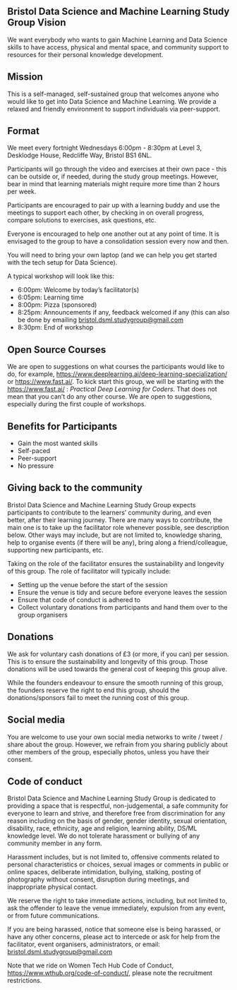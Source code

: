 ## Bristol Data Science and Machine Learning Study Group Vision
We want everybody who wants to gain Machine Learning and Data Science skills to have access, physical and mental space, and community support to resources for their personal knowledge development.

## Mission
This is a self-managed, self-sustained group that welcomes anyone who would like to get into Data Science and Machine Learning. We provide a relaxed and friendly environment to support individuals via peer-support.

## Format
We meet every fortnight Wednesdays 6:00pm - 8:30pm at Level 3, Desklodge House, Redcliffe Way, Bristol BS1 6NL. 

Participants will go through the video and exercises at their own pace - this can be outside or, if needed, during the study group meetings. However, bear in mind that learning materials might require more time than 2 hours per week.

Participants are encouraged to pair up with a learning buddy and use the meetings to support each other, by checking in on overall progress, compare solutions to exercises, ask questions, etc.

Everyone is encouraged to help one another out at any point of time. It is envisaged to the group to have a consolidation session every now and then. 

You will need to bring your own laptop (and we can help you get started with the tech setup for Data Science).

A typical workshop will look like this:
- 6:00pm: Welcome by today’s facilitator(s)
- 6:05pm: Learning time
- 8:00pm: Pizza (sponsored) 
- 8:25pm: Announcements if any, feedback welcomed if any (this can also be done by emailing bristol.dsml.studygroup@gmail.com 
- 8:30pm: End of workshop

## Open Source Courses
We are open to suggestions on what courses the participants would like to do, for example, https://www.deeplearning.ai/deep-learning-specialization/ or https://www.fast.ai/. To kick start this group, we will be starting with the https://www.fast.ai/ : *Practical Deep Learning for Coders*. That does not mean that you can’t do any other course. We are open to suggestions, especially during the first couple of workshops.

## Benefits for Participants
- Gain the most wanted skills
- Self-paced
- Peer-support
- No pressure

## Giving back to the community
Bristol Data Science and Machine Learning Study Group expects participants to contribute to the learners’ community during, and even better, after their learning journey. There are many ways to contribute, the main one is to take up the facilitator role whenever possible, see description below. Other ways may include, but are not limited to, knowledge sharing, help to organise events (if there will be any), bring along a friend/colleague, supporting new participants, etc.

Taking on the role of the facilitator ensures the sustainability and longevity of this group. The role of facilitator will typically include:
- Setting up the venue before the start of the session
- Ensure the venue is tidy and secure before everyone leaves the session
- Ensure that code of conduct is adhered to
- Collect voluntary donations from participants and hand them over to the group organisers

## Donations
We ask for voluntary cash donations of £3 (or more, if you can) per session. This is to ensure the sustainability and longevity of this group. Those donations will be used towards the general cost of keeping this group alive. 

While the founders endeavour to ensure the smooth running of this group, the founders reserve the right to end this group, should the donations/sponsors fail to meet the running cost of this group.

## Social media
You are welcome to use your own social media networks to write / tweet / share about the group. However, we refrain from you sharing publicly about other members of the group, especially photos, unless you have their consent.

## Code of conduct
Bristol Data Science and Machine Learning Study Group is dedicated to providing a space that is respectful, non-judgemental, a safe community for everyone to learn and strive, and therefore free from discrimination for any reason including on the basis of gender, gender identity, sexual orientation, disability, race, ethnicity, age and religion, learning ability, DS/ML knowledge level. We do not tolerate harassment or bullying of any community member in any form. 

Harassment includes, but is not limited to, offensive comments related to personal characteristics or choices, sexual images or comments in public or online spaces, deliberate intimidation, bullying, stalking, posting of photography without consent, disruption during meetings, and inappropriate physical contact. 

We reserve the right to take immediate actions, including, but not limited to, ask the offender to leave the venue immediately, expulsion from any event, or from future communications. 

If you are being harassed, notice that someone else is being harassed, or have any other concerns, please act to intercede or ask for help from the facilitator, event organisers, administrators, or email: bristol.dsml.studygroup@gmail.com

Note that we ride on Women Tech Hub Code of Conduct, https://www.wthub.org/code-of-conduct/, please note the recruitment restrictions. 

